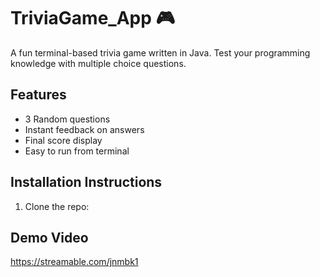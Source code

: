 # TriviaGame_App 🎮

A fun terminal-based trivia game written in Java. Test your programming knowledge with multiple choice questions.

## Features
- 3 Random questions
- Instant feedback on answers
- Final score display
- Easy to run from terminal

## Installation Instructions

1. Clone the repo:

## Demo Video

https://streamable.com/jnmbk1
